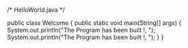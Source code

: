 /* HelloWorld.java
 */

public class Welcome
{
	public static void main(String[] args) {
		System.out.println("The Program has been built !, ");
		System.out.println("The Program has been built !, ");
	}
}
